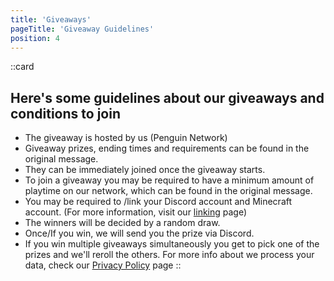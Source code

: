 ```yaml
---
title: 'Giveaways'
pageTitle: 'Giveaway Guidelines'
position: 4
---
```

::card
## Here's some guidelines about our giveaways and conditions to join
- The giveaway is hosted by us (Penguin Network)
- Giveaway prizes, ending times and requirements can be found in the original message.
- They can be immediately joined once the giveaway starts.
- To join a giveaway you may be required to have a minimum amount of playtime on our network, which can be found in the original message.  
- You may be required to /link your Discord account and Minecraft account. (For more information, visit our [linking](/docs/getting-started/linking) page)
- The winners will be decided by a random draw.
- Once/If you win, we will send you the prize via Discord.  
- If you win multiple giveaways simultaneously you get to pick one of the prizes and we'll reroll the others.
For more info about we process your data, check our [Privacy Policy](/legal/privacy) page
::